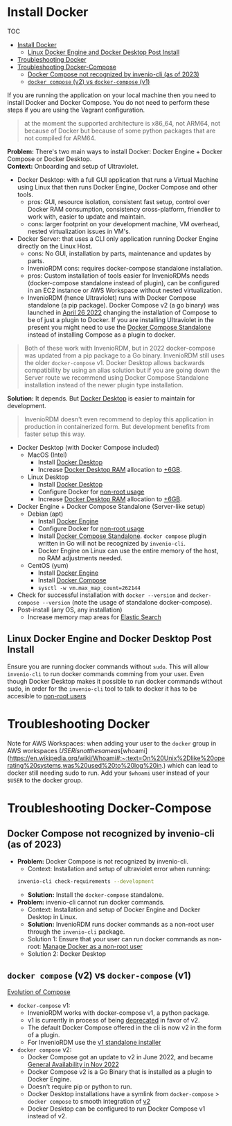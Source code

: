 # Install Docker

TOC
- [Install Docker](#install-docker)
  - [Linux Docker Engine and Docker Desktop Post Install](#linux-docker-engine-and-docker-desktop-post-install)
- [Troubleshooting Docker](#troubleshooting-docker)
- [Troubleshooting Docker-Compose ](#troubleshooting-docker-compose-)
  - [Docker Compose not recognized by invenio-cli (as of 2023)](#docker-compose-not-recognized-by-invenio-cli-as-of-2023)
  - [`docker compose` (v2) vs `docker-compose` (v1)](#docker-compose-v2-vs-docker-compose-v1)


If you are running the application on your local machine then you need to install Docker and Docker Compose. You do not need to perform these steps if you are using the Vagrant configuration.

> at the moment the supported architecture is x86_64, not ARM64, not because of Docker but because of some python packages that are not compiled for ARM64.

**Problem:** There's two main ways to install Docker: Docker Engine + Docker Compose or Docker Desktop.  
**Context:** Onboarding and setup of Ultraviolet.  

- Docker Desktop: with a full GUI application that runs a Virtual Machine using Linux that then runs Docker Engine, Docker Compose and other tools.
  - pros: GUI, resource isolation, consistent fast setup, control over Docker RAM consumption, consistency cross-platform, friendlier to work with, easier to update and maintain.
  - cons: larger footprint on your development machine, VM overhead, nested virtualization issues in VM's.
- Docker Server: that uses a CLI only application running Docker Engine directly on the Linux Host. 
  - cons: No GUI, installation by parts, maintenance and updates by parts.
  - InvenioRDM cons: requires docker-compose standalone installation.
  - pros: Custom installation of tools easier for InvenioRDMs needs (docker-compose standalone instead of plugin), can be configured in an EC2 instance or AWS Workspace without nested virtualization.
  - InvenioRDM (hence Ultraviolet) runs with Docker Compose standalone (a pip package). Docker Compose v2 (a go binary) was launched in [April 26 2022](https://www.docker.com/blog/announcing-compose-v2-general-availability/) changing the installation of Compose to be of just a plugin to Docker. If you are installing Ultraviolet in the present you might need to use the [Docker Compose Standalone](https://docs.docker.com/compose/install/other/) instead of installing Compose as a plugin to docker.

> Both of these work with InvenioRDM, but in 2022 docker-compose was updated from a pip package to a Go binary. InvenioRDM still uses the older `docker-compose` v1. Docker Desktop allows backwards compatibility by using an alias solution but if you are going down the Server route we recommend using Docker Compose Standalone installation instead of the newer plugin type installation.

**Solution:** It depends. But [Docker Desktop](https://www.docker.com/blog/guest-blog-deciding-between-docker-desktop-and-a-diy-solution/) is easier to maintain for development.

> InvenioRDM doesn't even recommend to deploy this application in production in containerized form. But development benefits from faster setup this way.

+ Docker Desktop (with Docker Compose included)
  + MacOS (Intel)
    - Install [Docker Desktop](https://docs.docker.com/desktop/install/mac-install/)
    - Increase [Docker Desktop RAM](https://docs.docker.com/desktop/settings/mac/#advanced) allocation to [+6GB](https://inveniordm.docs.cern.ch/install/requirements/#available-memory-for-docker-macos).
  + Linux Desktop
    - Install [Docker Desktop](https://docs.docker.com/desktop/install/linux-install/)
    - Configure Docker for [non-root usage](https://inveniordm.docs.cern.ch/install/requirements/#permissions-to-run-docker-linux)
    - Increase [Docker Desktop RAM](https://docs.docker.com/desktop/settings/linux/#advanced) allocation to [+6GB](https://inveniordm.docs.cern.ch/install/requirements/#available-memory-for-docker-macos).
+ Docker Engine + Docker Compose Standalone (Server-like setup)
  + Debian (apt)
    - Install [Docker Engine](https://docs.docker.com/engine/install/debian/)
    - Configure Docker for [non-root usage](https://inveniordm.docs.cern.ch/install/requirements/#permissions-to-run-docker-linux)
    - Install [Docker Compose Standalone](https://docs.docker.com/compose/install/). `docker compose` plugin written in Go will not be recognized by `invenio-cli`.
    - Docker Engine on Linux can use the entire memory of the host, no RAM adjustments needed.
  + CentOS (yum)
    - Install [Docker Engine](https://docs.docker.com/engine/install/centos/)
    - Install [Docker Compose](https://docs.docker.com/compose/install/)
    - `sysctl -w vm.max_map_count=262144`
+ Check for successful installation with `docker --version` and `docker-compose --version` (note the usage of standalone docker-compose).
+ Post-install (any OS, any installation)
  - Increase memory map areas for [Elastic Search](https://inveniordm.docs.cern.ch/install/requirements/#elasticsearch-and-docker-macos-and-linux)
## Linux Docker Engine and Docker Desktop Post Install

Ensure you are running docker commands without `sudo`. This will allow `invenio-cli` to run docker commands comming from your user.
Even though Docker Desktop makes it possible to run docker commands without sudo, in order for the `invenio-cli` tool to talk to docker it has to be accesible to [non-root users](https://docs.docker.com/engine/install/linux-postinstall/#manage-docker-as-a-non-root-user)

# Troubleshooting Docker

Note for AWS Workspaces: when adding your user to the `docker` group in AWS workspaces $USER is not the same as [$whoami](https://en.wikipedia.org/wiki/Whoami#:~:text=On%20Unix%2Dlike%20operating%20systems,was%20used%20to%20log%20in.) which can lead to docker still needing sudo to run. Add your `$whoami` user instead of your `$USER` to the docker group.

# Troubleshooting Docker-Compose 

## Docker Compose not recognized by invenio-cli (as of 2023)

- **Problem:** Docker Compose is not recognized by invenio-cli.  
  - Context: Installation and setup of ultraviolet error when running:
  ```sh
  invenio-cli check-requirements --development
  ```
  - **Solution:** Install the `docker-compose` standalone.
- **Problem:** invenio-cli cannot run docker commands.  
  - Context: Installation and setup of Docker Engine and Docker Desktop in Linux.
  - **Solution:** InvenioRDM runs docker commands as a non-root user through the `invenio-cli` package.  
  - Solution 1: Ensure that your user can run docker commands as non-root: [Manage Docker as a non-root user](https://docs.docker.com/engine/install/linux-postinstall/#manage-docker-as-a-non-root-user) 
  - Solution 2: Docker Desktop

## `docker compose` (v2) vs `docker-compose` (v1)

[Evolution of Compose](https://docs.docker.com/compose/compose-v2/)

- `docker-compose` v1:
  - InvenioRDM works with docker-compose v1, a python package.
  - v1 is currently in process of being [deprecated](https://www.docker.com/blog/announcing-compose-v2-general-availability/#:~:text=We%E2%80%99ve%20now%20marked%20Compose%20V1%20as%20deprecated) in favor of v2.
  - The default Docker Compose offered in the cli is now v2 in the form of a plugin.
  - For InvenioRDM use the [v1 standalone installer](https://docs.docker.com/compose/install/other/)
- `docker compose` v2:
  - Docker Compose got an update to v2 in June 2022, and became [General Availability in Nov 2022](https://www.docker.com/blog/announcing-compose-v2-general-availability/)
  - Docker Compose v2 is a Go Binary that is installed as a plugin to Docker Engine.
  - Doesn't require pip or python to run.
  - Docker Desktop installations have a symlink from `docker-compose` > `docker compose` to smooth integration of [v2](https://www.docker.com/blog/announcing-compose-v2-general-availability/#:~:text=On%20Docker%20Desktop%20version%204.4.2%2B%2C%20we%20enable%20aliasing%20of%20docker%2Dcompose%20syntax%20to%20docker%20compose%20by%20default)
  - Docker Desktop can be configured to run Docker Compose v1 instead of v2.

